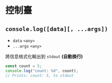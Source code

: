 # 控制臺

## `console.log([data][, ...args])`
* `data` `<any>`
* `...args` `<any>`

將信息格式化輸出到  `stdout` **(自動換行)**
```javascript
const count = 5;
console.log("count: %d", count);
// Prints: count: 5, to stdout
```
<!-- 部分複製於 Node.JS 的文檔 --> 
